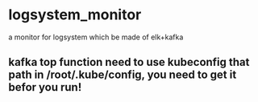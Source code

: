 # logsystem_monitor
a monitor for logsystem which be made of elk+kafka

## kafka top function need to use kubeconfig that path in /root/.kube/config, you need to get it befor you run!
